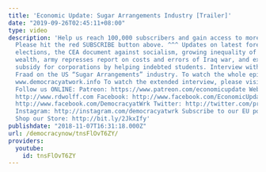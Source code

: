 ```yaml
---
title: 'Economic Update: Sugar Arrangements Industry [Trailer]'
date: "2019-09-26T02:45:11+08:00"
type: video
description: 'Help us reach 100,000 subscribers and gain access to more studio time!
  Please hit the red SUBSCRIBE button above. ^^^ Updates on latest foreign and US
  elections, the CEA document against socialism, growing inequality of billionaires’
  wealth, army represses report on costs and errors of Iraq war, and expose of Maine’s
  subsidy for corporations by helping indebted students. Interview with Dr. Harriet
  Fraad on the US “Sugar Arrangements” industry. To watch the whole episode, go to:
  www.democracyatwork.info To watch the extended interview, please visit us at https://www.patreon.com/economicupdate
  Follow us ONLINE: Patreon: https://www.patreon.com/economicupdate Websites: https://www.democracyatwork.info/econ...
  http://www.rdwolff.com Facebook: http://www.facebook.com/EconomicUpdate http://www.facebook.com/RichardDWolff
  http://www.facebook.com/DemocracyatWrk Twitter: http://twitter.com/profwolff http://twitter.com/democracyatwrk
  Instagram: http://instagram.com/democracyatwrk Subscribe to our EU podcast: http://economicupdate.libsyn.com
  Shop our Store: http://bit.ly/2JkxIfy'
publishdate: "2018-11-07T16:31:18.000Z"
url: /democracynow/tnsFlOvT6ZY/
providers:
  youtube:
    id: tnsFlOvT6ZY
---
```

